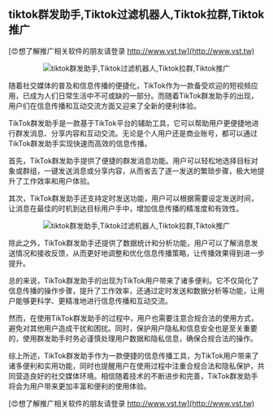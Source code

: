 ## **tiktok群发助手,Tiktok过滤机器人,Tiktok拉群,Tiktok推广**

[😍想了解推广相关软件的朋友请登录 http://www.vst.tw](http://www.vst.tw)

 <center><img src="https://vst.tw/MP4/tuiguang/png/8.png" alt="tiktok群发助手,Tiktok过滤机器人,Tiktok拉群,Tiktok推广"></center>

随着社交媒体的普及和信息传播的便捷化，TikTok作为一款备受欢迎的短视频应用，已成为人们日常生活中不可或缺的一部分。而随着TikTok群发助手的出现，用户们在信息传播和互动交流方面又迎来了全新的便利体验。

TikTok群发助手是一款基于TikTok平台的辅助工具，它可以帮助用户更便捷地进行群发消息、分享内容和互动交流。无论是个人用户还是商业账号，都可以通过TikTok群发助手实现快速而高效的信息传播。

首先，TikTok群发助手提供了便捷的群发消息功能。用户可以轻松地选择目标对象或群组，一键发送消息或分享内容，从而省去了逐一发送的繁琐步骤，极大地提升了工作效率和用户体验。

其次，TikTok群发助手还支持定时发送功能，用户可以根据需要设定发送时间，让消息在最佳的时机到达目标用户手中，增加信息传播的精准度和有效性。

 <center><img src="https://vst.tw/MP4/tuiguang/png/4.png" alt="tiktok群发助手,Tiktok过滤机器人,Tiktok拉群,Tiktok推广"></center>

除此之外，TikTok群发助手还提供了数据统计和分析功能，用户可以了解消息发送情况和接收反馈，从而更好地调整和优化信息传播策略，让传播效果得到进一步提升。

总的来说，TikTok群发助手的出现为TikTok用户带来了诸多便利。它不仅简化了信息传播的操作步骤，提升了工作效率，还通过定时发送和数据分析等功能，让用户能够更科学、更精准地进行信息传播和互动交流。

然而，在使用TikTok群发助手的过程中，用户也需要注意合规合法的使用方式，避免对其他用户造成干扰和困扰。同时，保护用户隐私和信息安全也是至关重要的，使用群发助手时务必谨慎处理用户数据和隐私信息，确保合规合法的操作。

综上所述，TikTok群发助手作为一款便捷的信息传播工具，为TikTok用户带来了诸多便利和实用功能，同时也提醒用户在使用过程中注重合规合法和隐私保护，共同营造良好的社交媒体环境。相信随着技术的不断进步和完善，TikTok群发助手将会为用户带来更加丰富和便利的使用体验。

[😍想了解推广相关软件的朋友请登录 http://www.vst.tw](http://www.vst.tw)



